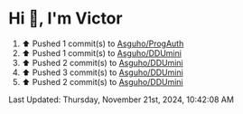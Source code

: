 <h1>Hi 👋, I'm Victor </h1>

<!--RECENT_ACTIVITY:start-->
1. ⬆️ Pushed 1 commit(s) to [Asguho/ProgAuth](https://github.com/Asguho/ProgAuth)<br>
2. ⬆️ Pushed 1 commit(s) to [Asguho/DDUmini](https://github.com/Asguho/DDUmini)<br>
3. ⬆️ Pushed 2 commit(s) to [Asguho/DDUmini](https://github.com/Asguho/DDUmini)<br>
4. ⬆️ Pushed 3 commit(s) to [Asguho/DDUmini](https://github.com/Asguho/DDUmini)<br>
5. ⬆️ Pushed 2 commit(s) to [Asguho/DDUmini](https://github.com/Asguho/DDUmini)<br>
<!--RECENT_ACTIVITY:end-->

<!--RECENT_ACTIVITY:last_update-->
Last Updated: Thursday, November 21st, 2024, 10:42:08 AM
<!--RECENT_ACTIVITY:last_update_end-->

